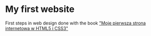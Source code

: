 # My first website
First steps in web design done with the book 
["Moje pierwsza strona internetowa w HTML5 i CSS3"](http://ferrante.pl/books/html/book.pdf)